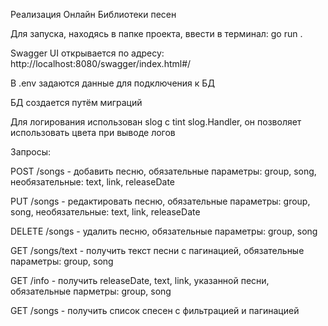 Реализация Онлайн Библиотеки песен

Для запуска, находясь в папке проекта, ввести в терминал: go run .

Swagger UI открывается по адресу: http://localhost:8080/swagger/index.html#/

В .env задаются данные для подключения к БД

БД создается путём миграций

Для логирования использован slog с tint slog.Handler, он позволяет использовать цвета при выводе логов

Запросы:

POST /songs - добавить песню, обязательные параметры: group, song, необязательные: text, link, releaseDate

PUT /songs - редактировать песню, обязательные параметры: group, song, необязательные: text, link, releaseDate

DELETE /songs - удалить песню, обязательные параметры: group, song

GET /songs/text - получить текст песни с пагинацией, обязательные параметры: group, song

GET /info - получить releaseDate, text, link, указанной песни, обязательные парметры: group, song

GET /songs - получить список спесен с фильтрацией и пагинацией

